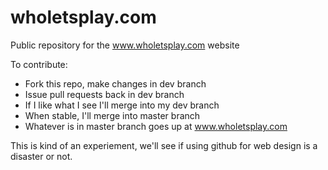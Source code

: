 wholetsplay.com
===============

Public repository for the www.wholetsplay.com website

To contribute:
 * Fork this repo, make changes in dev branch
 * Issue pull requests back in dev branch
 * If I like what I see I'll merge into my dev branch
 * When stable, I'll merge into master branch
 * Whatever is in master branch goes up at www.wholetsplay.com
 
This is kind of an experiement, we'll see if using github for web design is a disaster or not.